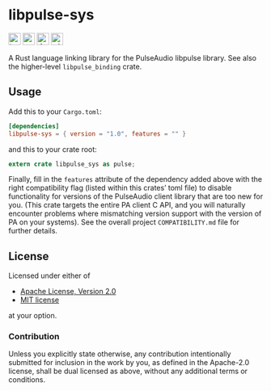 libpulse-sys
============

[<img alt="travis.com" src="https://img.shields.io/travis/com/jnqnfe/pulse-binding-rust?style=for-the-badge" height="24">](https://travis-ci.com/jnqnfe/pulse-binding-rust)
[<img alt="crates.io" src="https://img.shields.io/crates/v/libpulse-sys?style=for-the-badge" height="24">](https://crates.io/crates/libpulse-sys)
[<img alt="docs.rs" src="https://img.shields.io/crates/v/libpulse-sys?color=5479ab&label=docs.rs&style=for-the-badge" height="24">](https://docs.rs/libpulse-sys)
[<img alt="min-rust-version" src="https://img.shields.io/static/v1?label=RUST&message=1.41%2B&color=informational&style=for-the-badge" height="24">](https://rust-lang.github.io/rfcs/2495-min-rust-version.html)

A Rust language linking library for the PulseAudio libpulse library. See also the higher-level
`libpulse_binding` crate.

## Usage

Add this to your `Cargo.toml`:

```toml
[dependencies]
libpulse-sys = { version = "1.0", features = "" }
```

and this to your crate root:

```rust
extern crate libpulse_sys as pulse;
```

Finally, fill in the `features` attribute of the dependency added above with the right compatibility
flag (listed within this crates’ toml file) to disable functionality for versions of the PulseAudio
client library that are too new for you. (This crate targets the entire PA client C API, and you
will naturally encounter problems where mismatching version support with the version of PA on your
systems). See the overall project `COMPATIBILITY.md` file for further details.

## License

Licensed under either of

 * [Apache License, Version 2.0](http://www.apache.org/licenses/LICENSE-2.0)
 * [MIT license](http://opensource.org/licenses/MIT)

at your option.

### Contribution

Unless you explicitly state otherwise, any contribution intentionally submitted for inclusion in the
work by you, as defined in the Apache-2.0 license, shall be dual licensed as above, without any
additional terms or conditions.
